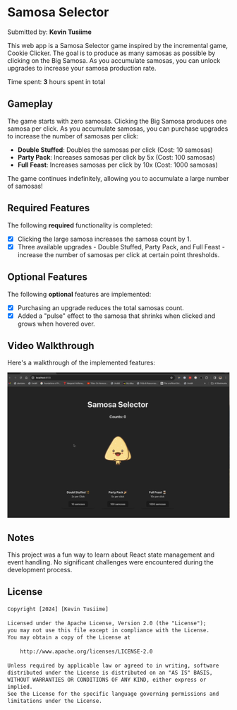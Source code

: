 # Samosa Selector

Submitted by: **Kevin Tusiime**

This web app is a Samosa Selector game inspired by the incremental game, Cookie Clicker. The goal is to produce as many samosas as possible by clicking on the Big Samosa. As you accumulate samosas, you can unlock upgrades to increase your samosa production rate.

Time spent: **3** hours spent in total

## Gameplay

The game starts with zero samosas. Clicking the Big Samosa produces one samosa per click. As you accumulate samosas, you can purchase upgrades to increase the number of samosas per click:

- **Double Stuffed**: Doubles the samosas per click (Cost: 10 samosas)
- **Party Pack**: Increases samosas per click by 5x (Cost: 100 samosas)
- **Full Feast**: Increases samosas per click by 10x (Cost: 1000 samosas)

The game continues indefinitely, allowing you to accumulate a large number of samosas!

## Required Features

The following **required** functionality is completed:

- [x] Clicking the large samosa increases the samosa count by 1.
- [x] Three available upgrades - Double Stuffed, Party Pack, and Full Feast - increase the number of samosas per click at certain point thresholds.

## Optional Features

The following **optional** features are implemented:

- [x] Purchasing an upgrade reduces the total samosas count.
- [x] Added a "pulse" effect to the samosa that shrinks when clicked and grows when hovered over.

## Video Walkthrough

Here's a walkthrough of the implemented features:

![Video Walkthrough](samosa-count-walkthrough.gif)

## Notes

This project was a fun way to learn about React state management and event handling. No significant challenges were encountered during the development process.

## License

```
Copyright [2024] [Kevin Tusiime]

Licensed under the Apache License, Version 2.0 (the "License");
you may not use this file except in compliance with the License.
You may obtain a copy of the License at

    http://www.apache.org/licenses/LICENSE-2.0

Unless required by applicable law or agreed to in writing, software
distributed under the License is distributed on an "AS IS" BASIS,
WITHOUT WARRANTIES OR CONDITIONS OF ANY KIND, either express or implied.
See the License for the specific language governing permissions and
limitations under the License.
```
